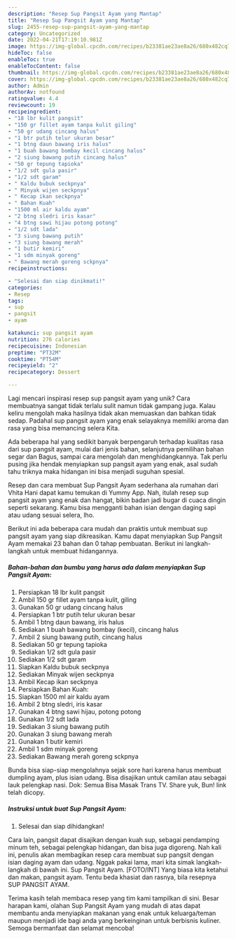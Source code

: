 ```yaml
---
description: "Resep Sup Pangsit Ayam yang Mantap"
title: "Resep Sup Pangsit Ayam yang Mantap"
slug: 2455-resep-sup-pangsit-ayam-yang-mantap
category: Uncategorized
date: 2022-04-21T17:19:10.981Z
image: https://img-global.cpcdn.com/recipes/b23381ae23ae8a26/680x482cq70/sup-pangsit-ayam-foto-resep-utama.jpg
hideToc: false
enableToc: true
enableTocContent: false
thumbnail: https://img-global.cpcdn.com/recipes/b23381ae23ae8a26/680x482cq70/sup-pangsit-ayam-foto-resep-utama.jpg
cover: https://img-global.cpcdn.com/recipes/b23381ae23ae8a26/680x482cq70/sup-pangsit-ayam-foto-resep-utama.jpg
author: Admin
authorAv: notfound
ratingvalue: 4.4
reviewcount: 19
recipeingredient:
- "18 lbr kulit pangsit"
- "150 gr fillet ayam tanpa kulit giling"
- "50 gr udang cincang halus"
- "1 btr putih telur ukuran besar"
- "1 btng daun bawang iris halus"
- "1 buah bawang bombay kecil cincang halus"
- "2 siung bawang putih cincang halus"
- "50 gr tepung tapioka"
- "1/2 sdt gula pasir"
- "1/2 sdt garam"
- " Kaldu bubuk seckpnya"
- " Minyak wijen seckpnya"
- " Kecap ikan seckpnya"
- " Bahan Kuah"
- "1500 ml air kaldu ayam"
- "2 btng sledri iris kasar"
- "4 btng sawi hijau potong potong"
- "1/2 sdt lada"
- "3 siung bawang putih"
- "3 siung bawang merah"
- "1 butir kemiri"
- "1 sdm minyak goreng"
- " Bawang merah goreng sckpnya"
recipeinstructions:

- "Selesai dan siap dinikmati!"
categories:
- Resep
tags:
- sup
- pangsit
- ayam

katakunci: sup pangsit ayam 
nutrition: 276 calories
recipecuisine: Indonesian
preptime: "PT32M"
cooktime: "PT54M"
recipeyield: "2"
recipecategory: Dessert

---
```





Lagi mencari inspirasi resep sup pangsit ayam yang unik? Cara membuatnya sangat tidak terlalu sulit namun tidak gampang juga. Kalau keliru mengolah maka hasilnya tidak akan memuaskan dan bahkan tidak sedap. Padahal sup pangsit ayam yang enak selayaknya memiliki aroma dan rasa yang bisa memancing selera Kita.





Ada beberapa hal yang sedikit banyak berpengaruh terhadap kualitas rasa dari sup pangsit ayam, mulai dari jenis bahan, selanjutnya pemilihan bahan segar dan Bagus, sampai cara mengolah dan menghidangkannya. Tak perlu pusing jika hendak menyiapkan sup pangsit ayam yang enak,      asal sudah tahu triknya maka hidangan ini bisa menjadi suguhan spesial.














Resep dan cara membuat Sup Pangsit Ayam sederhana ala rumahan dari Vhita Hani dapat kamu temukan di Yummy App. Nah, itulah resep sup pangsit ayam yang enak dan hangat, bikin badan jadi bugar di cuaca dingin seperti sekarang. Kamu bisa mengganti bahan isian dengan daging sapi atau udang sesuai selera, lho.






Berikut ini ada beberapa cara mudah dan praktis untuk membuat sup pangsit ayam yang siap dikreasikan. Kamu dapat menyiapkan Sup Pangsit Ayam memakai 23 bahan dan 0 tahap pembuatan. Berikut ini langkah-langkah untuk membuat hidangannya.

<!--inarticleads1-->

##### Bahan-bahan dan bumbu yang harus ada dalam menyiapkan Sup Pangsit Ayam:

1. Persiapkan 18 lbr kulit pangsit
1. Ambil 150 gr fillet ayam tanpa kulit, giling
1. Gunakan 50 gr udang cincang halus
1. Persiapkan 1 btr putih telur ukuran besar
1. Ambil 1 btng daun bawang, iris halus
1. Sediakan 1 buah bawang bombay (kecil), cincang halus
1. Ambil 2 siung bawang putih, cincang halus
1. Sediakan 50 gr tepung tapioka
1. Sediakan 1/2 sdt gula pasir
1. Sediakan 1/2 sdt garam
1. Siapkan  Kaldu bubuk seckpnya
1. Sediakan  Minyak wijen seckpnya
1. Ambil  Kecap ikan seckpnya
1. Persiapkan  Bahan Kuah:
1. Siapkan 1500 ml air kaldu ayam
1. Ambil 2 btng sledri, iris kasar
1. Gunakan 4 btng sawi hijau, potong potong
1. Gunakan 1/2 sdt lada
1. Sediakan 3 siung bawang putih
1. Gunakan 3 siung bawang merah
1. Gunakan 1 butir kemiri
1. Ambil 1 sdm minyak goreng
1. Sediakan  Bawang merah goreng sckpnya


Bunda bisa siap-siap mengolahnya sejak sore hari karena harus membuat dumpling ayam, plus isian udang. Bisa disajikan untuk camilan atau sebagai lauk pelengkap nasi. Dok: Semua Bisa Masak Trans TV. Share yuk, Bun! link telah dicopy. 

<!--inarticleads2-->

##### Instruksi untuk buat Sup Pangsit Ayam:


1. Selesai dan siap dihidangkan!

Cara lain, pangsit dapat disajikan dengan kuah sup, sebagai pendamping minum teh, sebagai pelengkap hidangan, dan bisa juga digoreng. Nah kali ini, penulis akan membagikan resep cara membuat sup pangsit dengan isian daging ayam dan udang. Nggak pakai lama, mari kita simak langkah-langkah di bawah ini. Sup Pangsit Ayam. [FOTO/INT] Yang biasa kita ketahui dan makan, pangsit ayam. Tentu beda khasiat dan rasnya, bila resepnya SUP PANGSIT AYAM. 

Terima kasih telah membaca resep yang tim kami tampilkan di sini. Besar harapan kami, olahan Sup Pangsit Ayam yang mudah di atas dapat membantu anda menyiapkan makanan yang enak untuk keluarga/teman maupun menjadi ide bagi anda yang berkeinginan untuk berbisnis kuliner. Semoga bermanfaat dan selamat mencoba!
